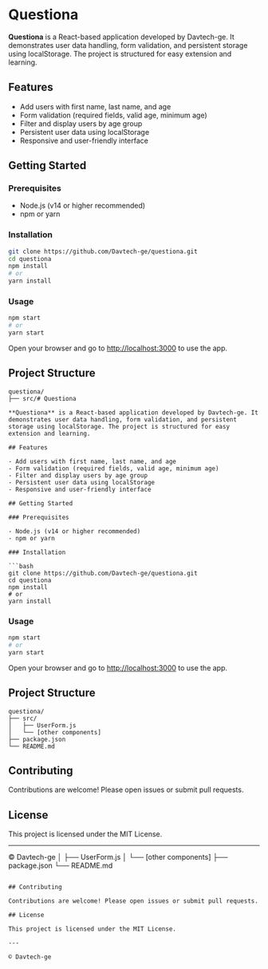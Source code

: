# Questiona

**Questiona** is a React-based application developed by Davtech-ge. It demonstrates user data handling, form validation, and persistent storage using localStorage. The project is structured for easy extension and learning.

## Features

- Add users with first name, last name, and age
- Form validation (required fields, valid age, minimum age)
- Filter and display users by age group
- Persistent user data using localStorage
- Responsive and user-friendly interface

## Getting Started

### Prerequisites

- Node.js (v14 or higher recommended)
- npm or yarn

### Installation

```bash
git clone https://github.com/Davtech-ge/questiona.git
cd questiona
npm install
# or
yarn install
```

### Usage

```bash
npm start
# or
yarn start
```

Open your browser and go to [http://localhost:3000](http://localhost:3000) to use the app.

## Project Structure

```
questiona/
├── src/# Questiona

**Questiona** is a React-based application developed by Davtech-ge. It demonstrates user data handling, form validation, and persistent storage using localStorage. The project is structured for easy extension and learning.

## Features

- Add users with first name, last name, and age
- Form validation (required fields, valid age, minimum age)
- Filter and display users by age group
- Persistent user data using localStorage
- Responsive and user-friendly interface

## Getting Started

### Prerequisites

- Node.js (v14 or higher recommended)
- npm or yarn

### Installation

```bash
git clone https://github.com/Davtech-ge/questiona.git
cd questiona
npm install
# or
yarn install
```

### Usage

```bash
npm start
# or
yarn start
```

Open your browser and go to [http://localhost:3000](http://localhost:3000) to use the app.

## Project Structure

```
questiona/
├── src/
│   ├── UserForm.js
│   └── [other components]
├── package.json
└── README.md
```

## Contributing

Contributions are welcome! Please open issues or submit pull requests.

## License

This project is licensed under the MIT License.

---

© Davtech-ge
│   ├── UserForm.js
│   └── [other components]
├── package.json
└── README.md
```

## Contributing

Contributions are welcome! Please open issues or submit pull requests.

## License

This project is licensed under the MIT License.

---

© Davtech-ge